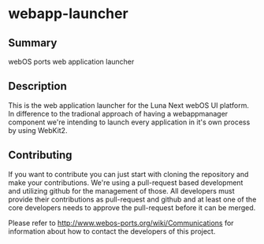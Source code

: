 webapp-launcher
=============

Summary
-------
webOS ports web application launcher

Description
-----------
This is the web application launcher for the Luna Next webOS UI platform. In difference to
the tradional approach of having a webappmanager component we're intending to launch every
application in it's own process by using WebKit2.

## Contributing

If you want to contribute you can just start with cloning the repository and make your
contributions. We're using a pull-request based development and utilizing github for the
management of those. All developers must provide their contributions as pull-request and
github and at least one of the core developers needs to approve the pull-request before it
can be merged.

Please refer to http://www.webos-ports.org/wiki/Communications for information about how to
contact the developers of this project.
